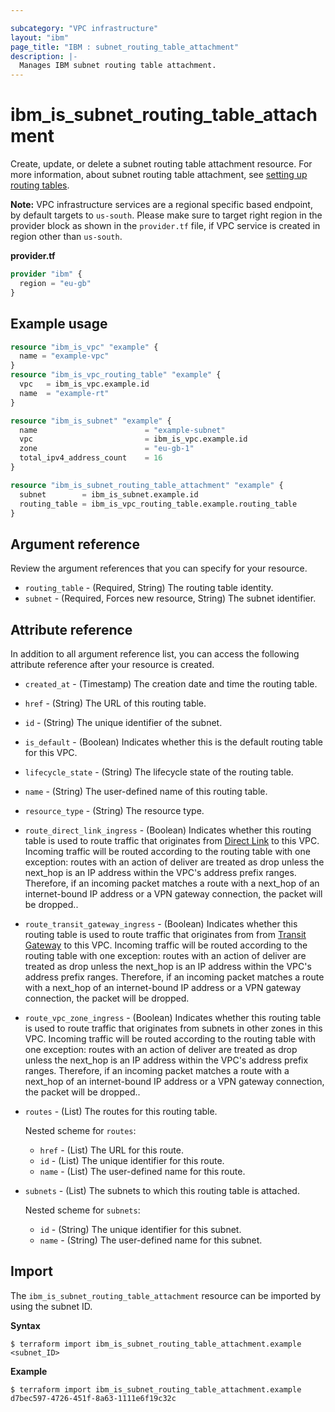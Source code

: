 ```yaml
---

subcategory: "VPC infrastructure"
layout: "ibm"
page_title: "IBM : subnet_routing_table_attachment"
description: |-
  Manages IBM subnet routing table attachment.
---
```


# ibm_is_subnet_routing_table_attachment
Create, update, or delete a subnet routing table attachment resource. For more information, about subnet routing table attachment, see [setting up routing tables](https://cloud.ibm.com/docs/vpc?topic=vpc-attach-subnets-routing-table).

**Note:** 
VPC infrastructure services are a regional specific based endpoint, by default targets to `us-south`. Please make sure to target right region in the provider block as shown in the `provider.tf` file, if VPC service is created in region other than `us-south`.

**provider.tf**

```terraform
provider "ibm" {
  region = "eu-gb"
}
```

## Example usage

```terraform
resource "ibm_is_vpc" "example" {
  name = "example-vpc"
}
resource "ibm_is_vpc_routing_table" "example" {
  vpc   = ibm_is_vpc.example.id
  name  = "example-rt"
}

resource "ibm_is_subnet" "example" {
  name                        = "example-subnet"
  vpc                         = ibm_is_vpc.example.id
  zone                        = "eu-gb-1"
  total_ipv4_address_count    = 16
}

resource "ibm_is_subnet_routing_table_attachment" "example" {
  subnet        = ibm_is_subnet.example.id
  routing_table = ibm_is_vpc_routing_table.example.routing_table
}

```
## Argument reference
Review the argument references that you can specify for your resource. 

- `routing_table` - (Required, String) The routing table identity.
- `subnet` - (Required, Forces new resource, String) The subnet identifier.


## Attribute reference
In addition to all argument reference list, you can access the following attribute reference after your resource is created.

- `created_at` - (Timestamp) The creation date and time the routing table.
- `href` - (String) The URL of this routing table.
- `id` - (String) The unique identifier of the subnet.
- `is_default` - (Boolean) Indicates whether this is the default routing table for this VPC.
- `lifecycle_state` - (String) The lifecycle state of the routing table.
- `name` - (String) The user-defined name of this routing table.
- `resource_type` - (String) The resource type.
- `route_direct_link_ingress` - (Boolean) Indicates whether this routing table is used to route traffic that originates from [Direct Link](https://cloud.ibm.com/docs/dl/) to this VPC. Incoming traffic will be routed according to the routing table with one exception: routes with an action of deliver are treated as drop unless the next_hop is an IP address within the VPC's address prefix ranges. Therefore, if an incoming packet matches a route with a next_hop of an internet-bound IP address or a VPN gateway connection, the packet will be dropped..
- `route_transit_gateway_ingress` - (Boolean) Indicates whether this routing table is used to route traffic that originates from from [Transit Gateway](https://cloud.ibm.com/cloud/transit-gateway/) to this VPC.
Incoming traffic will be routed according to the routing table with one exception: routes with an action of deliver are treated as drop unless the next_hop is an IP address within the VPC's address prefix ranges. Therefore, if an incoming packet matches a route with a next_hop of an internet-bound IP address or a VPN gateway connection, the packet will be dropped.
- `route_vpc_zone_ingress` - (Boolean) Indicates whether this routing table is used to route traffic that originates from subnets in other zones in this VPC. Incoming traffic will be routed according to the routing table with one exception: routes with an action of deliver are treated as drop unless the next_hop is an IP address within the VPC's address prefix ranges. Therefore, if an incoming packet matches a route with a next_hop of an internet-bound IP address or a VPN gateway connection, the packet will be dropped..
- `routes` - (List) The routes for this routing table.
	
  Nested scheme for `routes`:
  - `href` - (List) The URL for this route.
  - `id` - (List) The unique identifier for this route.
  - `name` - (List) The user-defined name for this route.

- `subnets` - (List) The subnets to which this routing table is attached.

  Nested scheme for `subnets`:
	- `id` - (String) The unique identifier for this subnet.
	- `name` - (String) The user-defined name for this subnet.


## Import
The `ibm_is_subnet_routing_table_attachment` resource can be imported by using the subnet ID. 

**Syntax**

```
$ terraform import ibm_is_subnet_routing_table_attachment.example <subnet_ID>
```

**Example**

```
$ terraform import ibm_is_subnet_routing_table_attachment.example d7bec597-4726-451f-8a63-1111e6f19c32c
```
